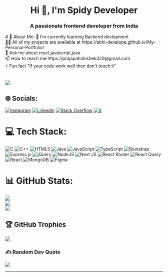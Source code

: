 <h1 align="center">Hi 👋, I'm Spidy Developer</h1>
<h3 align="center">A passionate frontend developer from India</h3>
# 💫 About Me:
🌱 I’m currently learning Backend devlopment<br>👨‍💻 All of my projects are available at https://abhi-develope.github.io/My-Personal-Portfolio/<br>💬 Ask me about react,javascript,java<br>📫 How to reach me https://prajapatiahishek320@gmail.com<br>⚡ Fun fact "If your code work well then don't touch it"<br><br>


[![](https://visitcount.itsvg.in/api?id=abhi-develope&icon=0&color=0)](https://visitcount.itsvg.in)
## 🌐 Socials:
[![Instagram](https://img.shields.io/badge/Instagram-%23E4405F.svg?logo=Instagram&logoColor=white)](https://instagram.com/abhi.shekzzzzz) [![LinkedIn](https://img.shields.io/badge/LinkedIn-%230077B5.svg?logo=linkedin&logoColor=white)](https://linkedin.com/in/abhishek-prajapati-3a1a5119b) [![Stack Overflow](https://img.shields.io/badge/-Stackoverflow-FE7A16?logo=stack-overflow&logoColor=white)](https://stackoverflow.com/users/23252758/abhishek-prajapati?tab=profile) [![X](https://img.shields.io/badge/X-black.svg?logo=X&logoColor=white)](https://x.com/kcTEiKq6pq45823) 

# 💻 Tech Stack:
![C](https://img.shields.io/badge/c-%2300599C.svg?style=for-the-badge&logo=c&logoColor=white) ![C++](https://img.shields.io/badge/c++-%2300599C.svg?style=for-the-badge&logo=c%2B%2B&logoColor=white) ![HTML5](https://img.shields.io/badge/html5-%23E34F26.svg?style=for-the-badge&logo=html5&logoColor=white) ![Java](https://img.shields.io/badge/java-%23ED8B00.svg?style=for-the-badge&logo=openjdk&logoColor=white) ![JavaScript](https://img.shields.io/badge/javascript-%23323330.svg?style=for-the-badge&logo=javascript&logoColor=%23F7DF1E) ![TypeScript](https://img.shields.io/badge/typescript-%23007ACC.svg?style=for-the-badge&logo=typescript&logoColor=white) ![Bootstrap](https://img.shields.io/badge/bootstrap-%238511FA.svg?style=for-the-badge&logo=bootstrap&logoColor=white) ![Express.js](https://img.shields.io/badge/express.js-%23404d59.svg?style=for-the-badge&logo=express&logoColor=%2361DAFB) ![jQuery](https://img.shields.io/badge/jquery-%230769AD.svg?style=for-the-badge&logo=jquery&logoColor=white) ![NodeJS](https://img.shields.io/badge/node.js-6DA55F?style=for-the-badge&logo=node.js&logoColor=white) ![Next JS](https://img.shields.io/badge/Next-black?style=for-the-badge&logo=next.js&logoColor=white) ![React Router](https://img.shields.io/badge/React_Router-CA4245?style=for-the-badge&logo=react-router&logoColor=white) ![React Query](https://img.shields.io/badge/-React%20Query-FF4154?style=for-the-badge&logo=react%20query&logoColor=white) ![React](https://img.shields.io/badge/react-%2320232a.svg?style=for-the-badge&logo=react&logoColor=%2361DAFB) ![MongoDB](https://img.shields.io/badge/MongoDB-%234ea94b.svg?style=for-the-badge&logo=mongodb&logoColor=white) ![Figma](https://img.shields.io/badge/figma-%23F24E1E.svg?style=for-the-badge&logo=figma&logoColor=white)
# 📊 GitHub Stats:
![](https://github-readme-stats.vercel.app/api?username=abhi-develope&theme=dark&hide_border=false&include_all_commits=false&count_private=false)<br/>
![](https://github-readme-streak-stats.herokuapp.com/?user=abhi-develope&theme=dark&hide_border=false)<br/>
![](https://github-readme-stats.vercel.app/api/top-langs/?username=abhi-develope&theme=dark&hide_border=false&include_all_commits=false&count_private=false&layout=compact)

## 🏆 GitHub Trophies
![](https://github-profile-trophy.vercel.app/?username=abhi-develope&theme=radical&no-frame=false&no-bg=true&margin-w=4)

### ✍️ Random Dev Quote
![](https://quotes-github-readme.vercel.app/api?type=horizontal&theme=radical)



---

<!-- Proudly created with GPRM ( https://gprm.itsvg.in ) -->
